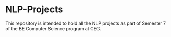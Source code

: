# NLP-Projects

This repository is intended to hold all the NLP projects as part of Semester 7 of the BE Computer Science program at CEG.
